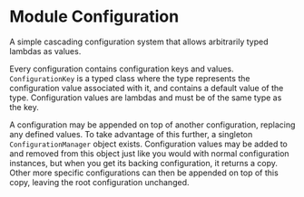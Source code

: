 # Module Configuration

A simple cascading configuration system that allows arbitrarily typed lambdas as values.

Every configuration contains configuration keys and values. `ConfigurationKey` is a typed class where the type 
represents the configuration value associated with it, and contains a default value of the type. Configuration values 
are lambdas and must be of the same type as the key.

A configuration may be appended on top of another configuration, replacing any defined values. To take advantage of this
further, a singleton `ConfigurationManager` object exists. Configuration values may be added to and removed from this
object just like you would with normal configuration instances, but when you get its backing configuration, it returns a 
copy. Other more specific configurations can then be appended on top of this copy, leaving the root configuration 
unchanged.
